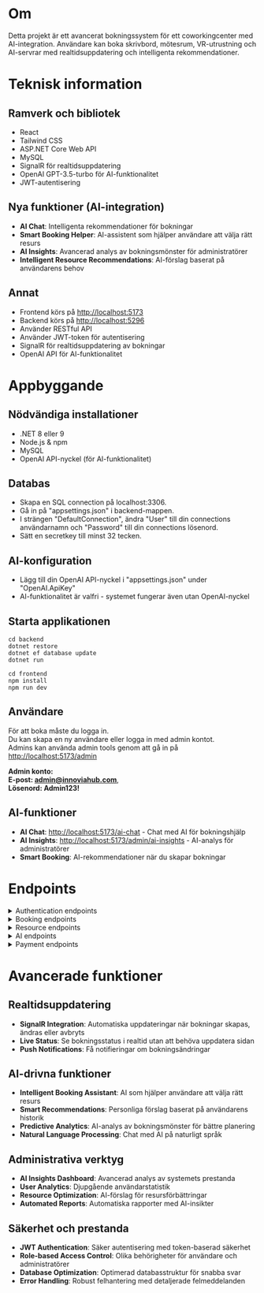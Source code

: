 # Om

Detta projekt är ett avancerat bokningssystem för ett coworkingcenter med AI-integration. Användare kan boka skrivbord, mötesrum, VR-utrustning och AI-servrar med realtidsuppdatering och intelligenta rekommendationer.

# Teknisk information

## Ramverk och bibliotek

- React
- Tailwind CSS
- ASP.NET Core Web API
- MySQL
- SignalR för realtidsuppdatering
- OpenAI GPT-3.5-turbo för AI-funktionalitet
- JWT-autentisering

## Nya funktioner (AI-integration)

- **AI Chat**: Intelligenta rekommendationer för bokningar
- **Smart Booking Helper**: AI-assistent som hjälper användare att välja rätt resurs
- **AI Insights**: Avancerad analys av bokningsmönster för administratörer
- **Intelligent Resource Recommendations**: AI-förslag baserat på användarens behov

## Annat

- Frontend körs på [http://localhost:5173](http://localhost:5173)
- Backend körs på [http://localhost:5296](http://localhost:5296)
- Använder RESTful API
- Använder JWT-token för autentisering
- SignalR för realtidsuppdatering av bokningar
- OpenAI API för AI-funktionalitet

# Appbyggande

## Nödvändiga installationer

- .NET 8 eller 9
- Node.js & npm
- MySQL
- OpenAI API-nyckel (för AI-funktionalitet)

## Databas

- Skapa en SQL connection på localhost:3306.
- Gå in på "appsettings.json" i backend-mappen.
- I strängen "DefaultConnection", ändra "User" till din connections användarnamn och "Password" till din connections lösenord.
- Sätt en secretkey till minst 32 tecken.

## AI-konfiguration

- Lägg till din OpenAI API-nyckel i "appsettings.json" under "OpenAI.ApiKey"
- AI-funktionalitet är valfri - systemet fungerar även utan OpenAI-nyckel

## Starta applikationen

```
cd backend
dotnet restore
dotnet ef database update
dotnet run
```

```
cd frontend
npm install
npm run dev
```

## Användare

För att boka måste du logga in. <br />
Du kan skapa en ny användare eller logga in med admin kontot. <br />
Admins kan använda admin tools genom att gå in på [http://localhost:5173/admin](http://localhost:5173/admin) <br />

**Admin konto:** <br />
**E-post: admin@innoviahub.com**, <br />
**Lösenord: Admin123!**

## AI-funktioner

- **AI Chat**: [http://localhost:5173/ai-chat](http://localhost:5173/ai-chat) - Chat med AI för bokningshjälp
- **AI Insights**: [http://localhost:5173/admin/ai-insights](http://localhost:5173/admin/ai-insights) - AI-analys för administratörer
- **Smart Booking**: AI-rekommendationer när du skapar bokningar

# Endpoints

<details>

<summary> Authentication endpoints </summary>

**GET**
**/api/auth/health**

Returnerar statuskod 400 om API:et fungerar.

**POST**
**/api/auth/register** <br />
Body: <br />
string Email, <br />
string FirstName, <br />
string LastName, <br />
string Password, <br />
string ConfirmPassword

Skapar en ny användare med rollen "Member".

**POST**
**/api/auth/login** <br />
Body: <br />
string Email, <br />
string Password

Loggar in användare och returnerar JWT-token.

**POST**
**api/auth/logout**

Loggar ut användare.

**GET**
**api/auth/profile** <br />
Autentisering: Member

Returnerar hela objektet av användaren som loggar in.

**PUT**
**/api/auth/profile** <br />
Autentisering: Member <br />
Body: <br />
string FirstName <br />
string LastName

Ändrar FirstName och LastName av användaren som loggar in.

**POST**
**/api/auth/refresh-token** <br />
Autentisering: Member <br />
Body: <br />
string Token

Uppdaterar och returnerar token.

</details>

<details>

<summary> Booking endpoints </summary>

**GET**
**/api/bookings/** <br />
Autentisering: Admin, Member <br />

Returnerar alla bokningar.

**GET**
**/api/bookings/{bookingId}** <br />
Autentisering: Admin, Member

Returnerar bokning som motsvarar id.

**GET**
**/api/bookings/myBookings** <br />
Autentisering: Admin, Member <br />
Body: <br />
bool includeExpiredBookings (default är false)

Returnerar alla aktiva bokningar som tillhör användaren. Måste specificera om man vill inkludera inaktiva bokningar.

**GET**
**/api/bookings/getByResource/{resourceId}** <br />
Autentisering: Admin, Member <br />
Body: <br />
bool includeExpiredBookings (default är false)

Returnerar alla aktiva bokningar som tillhör en resurs. Måste specificera om man vill inkludera inaktiva bokningar.

**POST**
**/api/bookings** <br />
Autentisering: Admin, Member <br />
Body: <br />
int ResourceId <br />
DateTime BookingTime <br />
string Timeslot (måste vara "FM" eller "EF")

Skapar en bokning. Tiden på "BookingTime" ersätts av "8:00" eller "12:00" beroende på timeslot.

**PUT**
**/api/bookings** <br />
Autentisering: Admin <br />
Body: <br />
int BookingId, <br />
bool IsActive, <br />
DateTime BookingDate, <br />
DateTime EndDate, <br />
string UserId, <br />
int ResourceId

Uppdaterar bokning.

**POST**
**/api/bookings/cancel/{bookingId}** <br />
Autentisering: Admin, Member <br />

Tar bort bokning som motsvarar "bookingId". <br />
Members kan bara ta bort sina egna bokningar och Admins kan ta bort vilken bokning som helst. <br />
Bokningar som har gått ut kan inte tas bort.

**POST**
**/api/bookings/delete/{bookingId}** <br />
Autentisering: Admin

Tar bort bokning.

</details>

<details>

<summary> Resource endpoints </summary>

**GET**
**/api/bookings/resources** <br />
Autentisering: Admin, Member

Returnerar alla resurser.

**GET**
**api/resources/{resourceId}** <br />
Autentisering: Admin, Member

Returnerar resurs som motsvarar id.

**POST**
**api/resources** <br />
Autentisering: Admin <br />
Body: <br />
int ResourceTypeId (1 = DropInDesk, 2 = MeetingRoom, 3 = VRset, 4 = AIserver), <br />
string Name

Skapar en ny resurs.

**PUT**
**api/resources/{resourceId}** <br />
Autentisering: Admin <br />
Body: <br />
int ResourceTypeId (1 = DropInDesk, 2 = MeetingRoom, 3 = VRset, 4 = AIserver), <br />
string Name, <br />
bool IsBooked

Uppdaterar resursen som motsvarar id.

**DELETE**
**api/resources/{resourceId}** <br />
Autentisering: Admin

Tar bort resurs.

</details>

<details>

<summary> AI endpoints </summary>

**POST**
**/api/ai/chat** <br />
Autentisering: Member <br />
Body: <br />
string Message

Skickar meddelande till AI-chatten och får intelligenta svar om bokningar.

**GET**
**/api/ai/insights** <br />
Autentisering: Admin

Returnerar AI-genererade insikter om bokningsmönster och rekommendationer.

**POST**
**/api/ai/recommendations** <br />
Autentisering: Member <br />
Body: <br />
string UserPreferences

Får AI-rekommendationer för resurser baserat på användarens preferenser.

**GET**
**/api/ai/chat-history** <br />
Autentisering: Member

Returnerar användarens AI-chatthistorik.

</details>

<details>

<summary> Payment endpoints </summary>

**POST**
**/api/payment/process** <br />
Autentisering: Member <br />
Body: <br />
int BookingId, <br />
decimal Amount, <br />
string PaymentMethod

Processar betalning för en bokning.

**GET**
**/api/payment/history** <br />
Autentisering: Member

Returnerar användarens betalningshistorik.

</details>

# Avancerade funktioner

## Realtidsuppdatering

- **SignalR Integration**: Automatiska uppdateringar när bokningar skapas, ändras eller avbryts
- **Live Status**: Se bokningsstatus i realtid utan att behöva uppdatera sidan
- **Push Notifications**: Få notifieringar om bokningsändringar

## AI-drivna funktioner

- **Intelligent Booking Assistant**: AI som hjälper användare att välja rätt resurs
- **Smart Recommendations**: Personliga förslag baserat på användarens historik
- **Predictive Analytics**: AI-analys av bokningsmönster för bättre planering
- **Natural Language Processing**: Chat med AI på naturligt språk

## Administrativa verktyg

- **AI Insights Dashboard**: Avancerad analys av systemets prestanda
- **User Analytics**: Djupgående användarstatistik
- **Resource Optimization**: AI-förslag för resursförbättringar
- **Automated Reports**: Automatiska rapporter med AI-insikter

## Säkerhet och prestanda

- **JWT Authentication**: Säker autentisering med token-baserad säkerhet
- **Role-based Access Control**: Olika behörigheter för användare och administratörer
- **Database Optimization**: Optimerad databasstruktur för snabba svar
- **Error Handling**: Robust felhantering med detaljerade felmeddelanden
